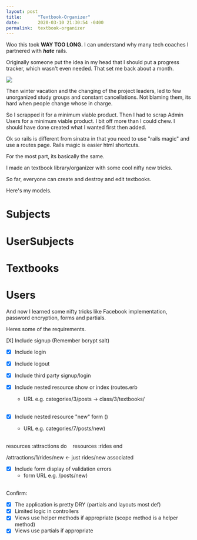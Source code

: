 ```yaml
---
layout: post
title:      "Textbook-Organizer"
date:       2020-03-10 21:30:54 -0400
permalink:  textbook-organizer
---
```



Woo this took **WAY TOO LONG.**
I can understand why many tech coaches I partnered with ***hate*** rails.

Originally someone put the idea in my head that I should put a progress tracker, which wasn't even needed. That set me back about a month.

![](https://media1.tenor.com/images/0d737848e012df23c93b9c30c38b21c6/tenor.gif)

Then winter vacation and the changing of the project leaders, led to few unorganized study groups and constant cancellations. Not blaming them, its hard when people change whose in charge.

So I scrapped it for a minimum viable product. Then I had to scrap Admin Users for a minimum viable product.
I bit off more than I could chew.  I should have done created what I wanted first then added.

Ok so rails is different from sinatra in that you need to use "rails magic" and use a routes page.
Rails magic is easier html shortcuts.

For the most part, its basically the same.

I made an textbook library/organizer with some cool nifty new tricks.

So far, everyone can create and destroy and edit textbooks.

Here's my models.

# **Subjects**
# 
# **UserSubjects**
# 
# **Textbooks**
# 
# **Users**

And now I learned some nifty tricks like Facebook implementation, password encryption, forms and partials.

Heres some of the requirements. 


 [X] Include signup (Remember bcrypt salt)
  <br>

- [X] Include login
  <br>

- [X] Include logout
  <br>

- [X] Include third party signup/login
  <br>

- [X] Include nested resource show or index (routes.erb 
  * URL e.g. categories/3/posts -> class/3/textbooks/
  <br>

- [X] Include nested resource "new" form ()
  * URL e.g. categories/7/posts/new)
  <br>

resources :attractions do 
  resources :rides
end

/attractions/1/rides/new <- just rides/new associated


- [X] Include form display of validation errors
  * form URL e.g. /posts/new)
  <br>

Confirm:
- [X] The application is pretty DRY (partials and layouts most def)
- [X] Limited logic in controllers
- [X] Views use helper methods if appropriate (scope method is a helper method)
- [X] Views use partials if appropriate
